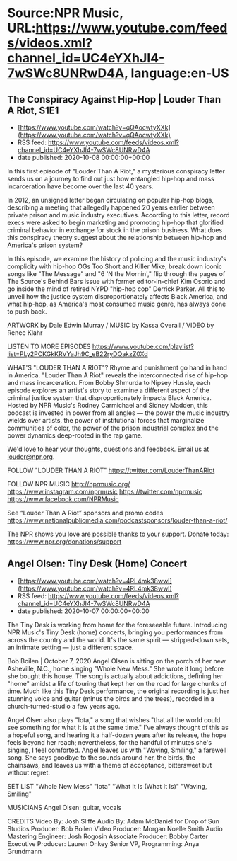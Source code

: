 # Source:NPR Music, URL:https://www.youtube.com/feeds/videos.xml?channel_id=UC4eYXhJI4-7wSWc8UNRwD4A, language:en-US

## The Conspiracy Against Hip-Hop | Louder Than A Riot, S1E1
 - [https://www.youtube.com/watch?v=qQAocwtyXXk](https://www.youtube.com/watch?v=qQAocwtyXXk)
 - RSS feed: https://www.youtube.com/feeds/videos.xml?channel_id=UC4eYXhJI4-7wSWc8UNRwD4A
 - date published: 2020-10-08 00:00:00+00:00

In this first episode of "Louder Than A Riot," a mysterious conspiracy letter sends us on a journey to find out just how entangled hip-hop and mass incarceration have become over the last 40 years. 

In 2012, an unsigned letter began circulating on popular hip-hop blogs, describing a meeting that allegedly happened 20 years earlier between private prison and music industry executives. According to this letter, record execs were asked to begin marketing and promoting hip-hop that glorified criminal behavior in exchange for stock in the prison business. What does this conspiracy theory suggest about the relationship between hip-hop and America's prison system? 

In this episode, we examine the history of policing and the music industry's complicity with hip-hop OGs Too Short and Killer Mike, break down iconic songs like "The Message" and "6 'N the Mornin'," flip through the pages of The Source's Behind Bars issue with former editor-in-chief Kim Osorio and go inside the mind of retired NYPD "hip-hop cop" Derrick Parker. All this to unveil how the justice system disproportionately affects Black America, and what hip-hop, as America's most consumed music genre, has always done to push back.

ARTWORK by Dale Edwin Murray / MUSIC by Kassa Overall / VIDEO by Renee Klahr

LISTEN TO MORE EPISODES
https://www.youtube.com/playlist?list=PLy2PCKGkKRVYaJh9C_eB22ryDQakzZ0Xd

WHAT'S "LOUDER THAN A RIOT"?
Rhyme and punishment go hand in hand in America. "Louder Than A Riot" reveals the interconnected rise of hip-hop and mass incarceration. From Bobby Shmurda to Nipsey Hussle, each episode explores an artist's story to examine a different aspect of the criminal justice system that disproportionately impacts Black America. Hosted by NPR Music's Rodney Carmichael and Sidney Madden, this podcast is invested in power from all angles — the power the music industry wields over artists, the power of institutional forces that marginalize communities of color, the power of the prison industrial complex and the power dynamics deep-rooted in the rap game.

We'd love to hear your thoughts, questions and feedback. Email us at louder@npr.org.

FOLLOW "LOUDER THAN A RIOT"
https://twitter.com/LouderThanARiot

FOLLOW NPR MUSIC
http://nprmusic.org/
https://www.instagram.com/nprmusic
https://twitter.com/nprmusic
https://www.facebook.com/NPRMusic

See “Louder Than A Riot” sponsors and promo codes
https://www.nationalpublicmedia.com/podcastsponsors/louder-than-a-riot/

The NPR shows you love are possible thanks to your support. Donate today: https://www.npr.org/donations/support

## Angel Olsen: Tiny Desk (Home) Concert
 - [https://www.youtube.com/watch?v=4RL4mk38wwI](https://www.youtube.com/watch?v=4RL4mk38wwI)
 - RSS feed: https://www.youtube.com/feeds/videos.xml?channel_id=UC4eYXhJI4-7wSWc8UNRwD4A
 - date published: 2020-10-07 00:00:00+00:00

The Tiny Desk is working from home for the foreseeable future. Introducing NPR Music's Tiny Desk (home) concerts, bringing you performances from across the country and the world. It's the same spirit — stripped-down sets, an intimate setting — just a different space.

Bob Boilen | October 7, 2020
Angel Olsen is sitting on the porch of her new Asheville, N.C., home singing "Whole New Mess." She wrote it long before she bought this house. The song is actually about addictions, defining her "home" amidst a life of touring that kept her on the road for large chunks of time. Much like this Tiny Desk performance, the original recording is just her stunning voice and guitar (minus the birds and the trees), recorded in a church-turned-studio a few years ago.

Angel Olsen also plays "Iota," a song that wishes "that all the world could see something for what it is at the same time." I've always thought of this as a hopeful song, and hearing it a half-dozen years after its release, the hope feels beyond her reach; nevertheless, for the handful of minutes she's singing, I feel comforted. Angel leaves us with "Waving, Smiling," a farewell song. She says goodbye to the sounds around her, the birds, the chainsaws, and leaves us with a theme of acceptance, bittersweet but without regret.

SET LIST
"Whole New Mess"
"Iota"
"What It Is (What It Is)"
"Waving, Smiling"

MUSICIANS
Angel Olsen: guitar, vocals

CREDITS
Video By: Josh Sliffe
Audio By: Adam McDaniel for Drop of Sun Studios
Producer: Bob Boilen
Video Producer: Morgan Noelle Smith
Audio Mastering Engineer: Josh Rogosin
Associate Producer: Bobby Carter
Executive Producer: Lauren Onkey
Senior VP, Programming: Anya Grundmann

